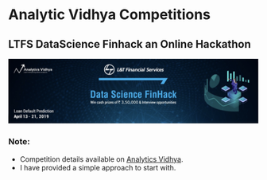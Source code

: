 # Analytic Vidhya Competitions

## LTFS DataScience Finhack an Online Hackathon
<img src='images/ltfs.png'>

### Note:
- Competition details available on [Analytics Vidhya](https://datahack.analyticsvidhya.com/contest/ltfs-datascience-finhack-an-online-hackathon/).
- I have provided a simple approach to start with.  